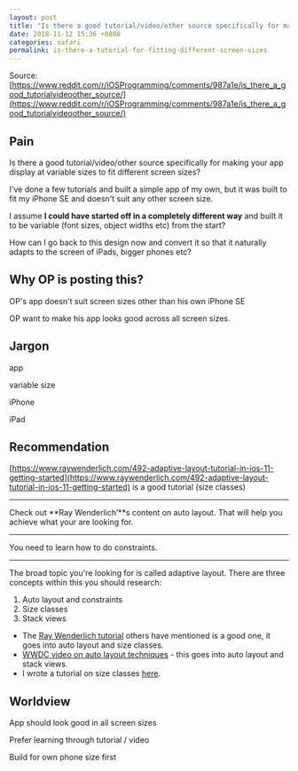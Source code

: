 ```yaml
---
layout: post
title: "Is there a good tutorial/video/other source specifically for making your app display at variable sizes to fit different screen sizes??"
date: 2018-11-12 15:36 +0800
categories: safari
permalink: is-there-a-tutorial-for-fitting-different-screen-sizes
---
```


Source: [https://www.reddit.com/r/iOSProgramming/comments/987a1e/is_there_a_good_tutorialvideoother_source/](https://www.reddit.com/r/iOSProgramming/comments/987a1e/is_there_a_good_tutorialvideoother_source/)



## Pain

Is there a good tutorial/video/other source specifically for making your app display at variable sizes to fit different screen sizes?



I've done a few tutorials and built a simple app of my own, but it was built to fit my iPhone SE and doesn't suit any other screen size.



I assume **I could have started off in a completely different way** and built it to be variable (font sizes, object widths etc) from the start?



How can I go back to this design now and convert it so that it naturally adapts to the screen of iPads, bigger phones etc?



## Why OP is posting this?

OP's app doesn't suit screen sizes other than his own iPhone SE

OP want to make his app looks good across all screen sizes.



## Jargon

app

variable size

iPhone

iPad



## Recommendation

[https://www.raywenderlich.com/492-adaptive-layout-tutorial-in-ios-11-getting-started](https://www.raywenderlich.com/492-adaptive-layout-tutorial-in-ios-11-getting-started) is a good tutorial (size classes)



------

Check out **Ray Wenderlich’**s content on auto layout. That will help you achieve what your are looking for.



------

You need to learn how to do constraints.



------

The broad topic you're looking for is called adaptive layout. There are three concepts within this you should research:

1. Auto layout and constraints
2. Size classes
3. Stack views



- The [Ray Wenderlich tutorial](https://www.raywenderlich.com/492-adaptive-layout-tutorial-in-ios-11-getting-started) others have mentioned is a good one, it goes into auto layout and size classes.
- [WWDC video on auto layout techniques](https://developer.apple.com/videos/play/wwdc2017/412/) - this goes into auto layout and stack views.
- I wrote a tutorial on size classes [here](https://medium.com/@craiggrummitt/size-classes-in-interface-builder-in-xcode-8-74f20a541195).





## Worldview

App should look good in all screen sizes



Prefer learning through tutorial / video



Build for own phone size first